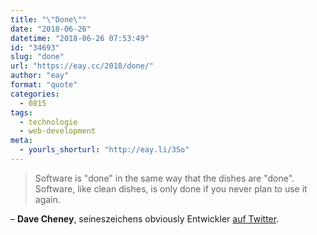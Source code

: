 ```yaml
---
title: "\"Done\""
date: "2018-06-26"
datetime: "2018-06-26 07:53:49"
id: "34693"
slug: "done"
url: "https://eay.cc/2018/done/"
author: "eay"
format: "quote"
categories:
  - 0815
tags:
  - technologie
  - web-development
meta:
  - yourls_shorturl: "http://eay.li/35o"
---
```


> Software is "done" in the same way that the dishes are "done". Software, like clean dishes, is only done if you never plan to use it again.

– **Dave Cheney**, seineszeichens obviously Entwickler [auf Twitter](https://twitter.com/davecheney/status/949598298741985280).
